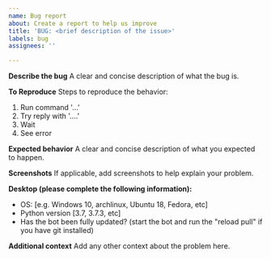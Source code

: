 ```yaml
---
name: Bug report
about: Create a report to help us improve
title: 'BUG: <brief description of the issue>'
labels: bug
assignees: ''

---
```


**Describe the bug**
A clear and concise description of what the bug is.

**To Reproduce**
Steps to reproduce the behavior:
1. Run command '...'
2. Try reply with '....'
3. Wait
4. See error

**Expected behavior**
A clear and concise description of what you expected to happen.

**Screenshots**
If applicable, add screenshots to help explain your problem.

**Desktop (please complete the following information):**
 - OS: [e.g. Windows 10, archlinux, Ubuntu 18, Fedora, etc]
 - Python version [3.7, 3.7.3, etc]
 - Has the bot been fully updated? (start the bot and run the "reload pull" if you have git installed)

**Additional context**
Add any other context about the problem here.
